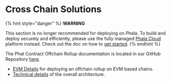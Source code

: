# Cross Chain Solutions

{% hint style="danger" %}
**WARNING**

This section is no longer recommended for deploying on Phala. To build and deploy securely and efficiently, please use the fully managed [Phala Cloud](https://cloud.phala.network) platform instead. Check out the doc on how to [get started](../../cloud/getting-started/getting-started.md).
{% endhint %}

The Phat Contract Offchain Rollup documentation is located in our GitHub Repository [here](https://github.com/Phala-Network/phat-offchain-rollup).

* [EVM Details](https://github.com/Phala-Network/phat-offchain-rollup/blob/main/EvmRollup.md) for deploying an offchain rollup on EVM based chains.
* [Technical details](https://github.com/Phala-Network/phat-offchain-rollup/blob/main/TechnicalDetails.md) of the overall architecture.
